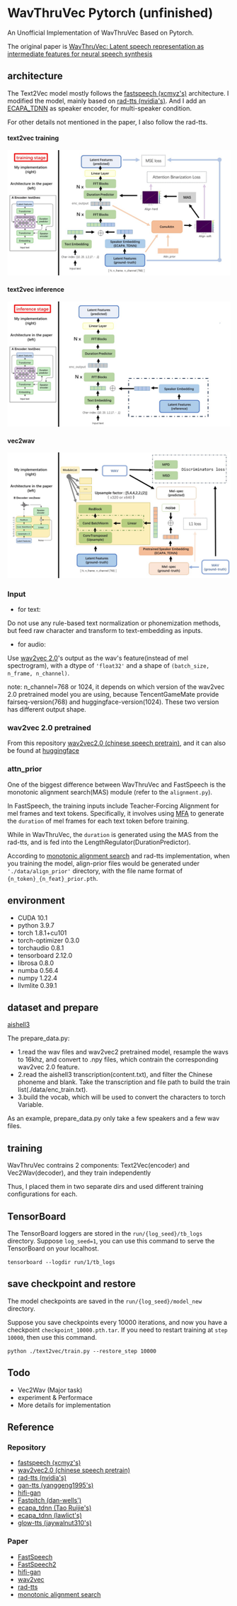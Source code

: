 

# WavThruVec Pytorch (unfinished)
An Unofficial Implementation of WavThruVec Based on Pytorch.

The original paper is [WavThruVec: Latent speech representation as intermediate features for
neural speech synthesis](https://arxiv.org/abs/2203.16930)


## architecture 
The Text2Vec model mostly follows the [fastspeech (xcmyz's)](https://github.com/xcmyz/FastSpeech) architecture.
I modified the model, mainly based  on [rad-tts (nvidia's)](https://github.com/NVIDIA/radtts). 
And I add an [ECAPA_TDNN](https://github.com/TaoRuijie/ECAPA-TDNN/tree/main) as speaker encoder, for multi-speaker condition.

For other details not mentioned in the paper, I also follow the rad-tts.



#### text2vec training
![](./figs/t2v_train.JPG)

#### text2vec inference
![](./figs/t2v_infer.JPG)

#### vec2wav 
![](./figs/v2w.JPG)


### Input

* for text:

Do not use any rule-based text normalization or phonemization methods, but feed raw character and transform to text-embedding as inputs.

* for audio:

Use [wav2vec 2.0](https://github.com/TencentGameMate/chinese_speech_pretrain)'s output as the wav's feature(instead of mel spectrogram), with a dtype of `'float32'` and a shape of `(batch_size, n_frame, n_channel)`.

note: n_channel=768 or 1024, it depends on which version of the wav2vec 2.0 pretrained model you are using, because TencentGameMate provide fairseq-version(768) and huggingface-version(1024). These two version has different output shape.

### wav2vec 2.0 pretrained

From this repository [wav2vec2.0 (chinese speech pretrain)](https://github.com/TencentGameMate/chinese_speech_pretrain), and it can also be found at [huggingface](https://huggingface.co/TencentGameMate/chinese-wav2vec2-base)

### attn_prior 
One of the biggest difference between WavThruVec and FastSpeech is the monotonic alignment search(MAS) module (refer to the `alignment.py`). 

In FastSpeech, the training inputs include Teacher-Forcing Alignment for mel frames and text tokens. Specifically, it involves using [MFA](https://montreal-forced-aligner.readthedocs.io/en/latest/) to generate the `duration` of mel frames for each text token before training.

While in WavThruVec, the `duration` is generated using the MAS from the rad-tts, and is fed into the LengthRegulator(DurationPredictor).

According to [monotonic alignment search](https://arxiv.org/pdf/2108.10447.pdf) and rad-tts implementation, when you training the model, align-prior files would be generated under `'./data/align_prior'` directory, with the file name format of `{n_token}_{n_feat}_prior.pth`.

## environment
* CUDA 10.1
* python                    3.9.7
* torch                     1.8.1+cu101
* torch-optimizer           0.3.0      
* torchaudio                0.8.1
* tensorboard               2.12.0 
* librosa                   0.8.0 
* numba                     0.56.4
* numpy                     1.22.4  
* llvmlite                  0.39.1  



## dataset and prepare
[aishell3](https://www.aishelltech.com/aishell_3)

The prepare_data.py:
* 1.read the wav files and wav2vec2 pretrained model, resample the wavs to 16khz, and convert to .npy files, which contrain the corresponding wav2vec 2.0 feature.
* 2.read the aishell3 transcription(content.txt), and filter the Chinese phoneme and blank. Take the transcription and file path to build the train list(./data/enc_train.txt).
* 3.build the vocab, which will be used to convert the characters to torch Variable. 

As an example, prepare_data.py only take a few speakers and a few wav files. 


## training
WavThruVec contrains 2 components: Text2Vec(encoder) and Vec2Wav(decoder), and they train independently

Thus, I placed them in two separate dirs and used different training configurations for each.


## TensorBoard
The TensorBoard loggers are stored in the `run/{log_seed}/tb_logs` directory. 
Suppose `log_seed=1`, you can use this command to serve the TensorBoard on your localhost. 


```
tensorboard --logdir run/1/tb_logs
```

## save checkpoint and restore
The model checkpoints are saved in the `run/{log_seed}/model_new` directory.

Suppose you save checkpoints every 10000 iterations, and now you have a checkpoint `checkpoint_10000.pth.tar`.
If you need to restart training at `step 10000`, then use this command.

```
python ./text2vec/train.py --restore_step 10000
```


## Todo

* Vec2Wav  (Major task)
* experiment & Performace 
* More details for implementation 


## Reference
### Repository
- [fastspeech (xcmyz's)](https://github.com/xcmyz/FastSpeech)
- [wav2vec2.0 (chinese speech pretrain)](https://github.com/TencentGameMate/chinese_speech_pretrain)
- [rad-tts (nvidia's)](https://github.com/NVIDIA/radtts)
- [gan-tts (yanggeng1995's)](https://github.com/yanggeng1995/GAN-TTS)
- [hifi-gan](https://github.com/jik876/hifi-gan)
- [Fastpitch (dan-wells')](https://github.com/dan-wells/fastpitch)
- [ecapa_tdnn (Tao Ruijie's)](https://github.com/TaoRuijie/ECAPA-TDNN/tree/main)
- [ecapa_tdnn (lawlict's)](https://github.com/lawlict/ECAPA-TDNN/tree/master)
- [glow-tts (jaywalnut310's)](https://github.com/jaywalnut310/glow-tts)

### Paper
- [FastSpeech](https://arxiv.org/abs/1905.09263)
- [FastSpeech2](https://arxiv.org/abs/2006.04558)
- [hifi-gan](https://arxiv.org/pdf/2010.05646.pdf)
- [wav2vec](https://arxiv.org/pdf/2006.11477.pdf)
- [rad-tts](https://openreview.net/pdf?id=0NQwnnwAORi)
- [monotonic alignment search](https://arxiv.org/pdf/2108.10447.pdf)
